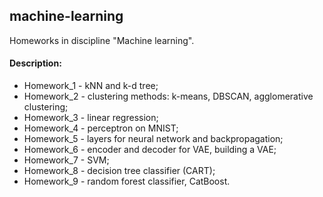 ## machine-learning

Homeworks in discipline "Machine learning".

#### Description:
+ Homework_1 - kNN and k-d tree;
+ Homework_2 - clustering methods: k-means, DBSCAN, agglomerative clustering;
+ Homework_3 - linear regression;
+ Homework_4 - perceptron on MNIST;
+ Homework_5 - layers for neural network and backpropagation;
+ Homework_6 - encoder and decoder for VAE, building a VAE;
+ Homework_7 - SVM;
+ Homework_8 - decision tree classifier (CART);
+ Homework_9 - random forest classifier, CatBoost.
